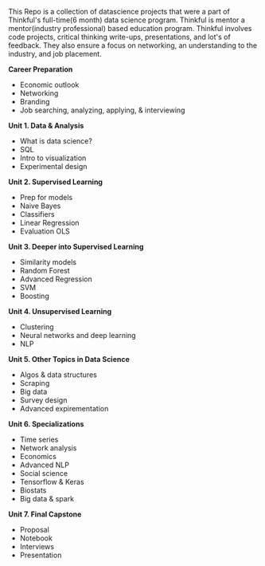 This Repo is a collection of datascience projects that were a part of Thinkful's full-time(6 month) data science program. Thinkful is mentor a mentor(industry professional) based education program. Thinkful involves code projects, critical thinking write-ups, presentations, and lot's of feedback. They also ensure a focus on networking, an understanding to the industry, and job placement.  

**Career Preparation**
* Economic outlook
* Networking
* Branding
* Job searching, analyzing, applying, & interviewing

**Unit 1. Data & Analysis**
* What is data science?
* SQL
* Intro to visualization
* Experimental design

**Unit 2. Supervised Learning**
- Prep for models
- Naive Bayes
- Classifiers
- Linear Regression
- Evaluation OLS

**Unit 3. Deeper into Supervised Learning**
- Similarity models
- Random Forest
- Advanced Regression
- SVM
- Boosting

**Unit 4. Unsupervised Learning**
- Clustering
- Neural networks and deep learning
- NLP

**Unit 5. Other Topics in Data Science**
- Algos & data structures
- Scraping
- Big data
- Survey design
- Advanced expirementation

**Unit 6. Specializations**
- Time series
- Network analysis
- Economics
- Advanced NLP
- Social science
- Tensorflow & Keras
- Biostats
- Big data & spark

**Unit 7. Final Capstone**
- Proposal
- Notebook
- Interviews
- Presentation
